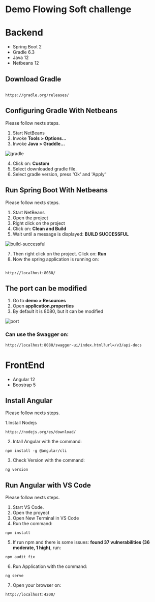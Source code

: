 # Demo Flowing Soft challenge

# Backend

* Spring Boot 2
* Gradle 6.3
* Java 12
* Netbeans 12

## Download Gradle

```

https://gradle.org/releases/

```

## Configuring Gradle With Netbeans

Please follow nexts steps.

1.	Start NetBeans
2.	Invoke **Tools > Options…**
3.	Invoke **Java > Graddle…**

![gradle](https://user-images.githubusercontent.com/85512533/121068657-9003ef00-c79a-11eb-9ef0-8dddd5769c9e.png)

4. Click on: **Custom**
5. Select downloaded gradle file.
6. Select gradle version, press 'Ok' and 'Apply'

## Run Spring Boot With Netbeans

Please follow nexts steps.

1. Start NetBeans
2. Open the project
3. Right click on the project
4. Click on: **Clean and Build**
5. Wait until a message is displayed: **BUILD SUCCESSFUL**

![build-successful](https://user-images.githubusercontent.com/85512533/121070089-487e6280-c79c-11eb-8f15-b6e014903506.png)

7. Then right click on the project. Click on: **Run**
8. Now the spring application is running on:
```

http://localhost:8080/

```

## The port can be modified
1. Go to **demo > Resources**
2. Open **application.properties**
3. By default it is 8080, but it can be modified

![port](https://user-images.githubusercontent.com/85512533/121071876-841a2c00-c79e-11eb-8e73-36b03c048b20.png)


### Can use the Swagger on:

```
http://localhost:8080/swagger-ui/index.html?url=/v3/api-docs

```

  


# FrontEnd

* Angular 12
* Boostrap 5

## Install Angular

Please follow nexts steps.

1.Install Nodejs

```
https://nodejs.org/es/download/

```
2. Intall Angular with the command:

```
npm install -g @angular/cli

```
3. Check Version with the command:
 
```
ng version

```
 
## Run Angular with VS Code

Please follow nexts steps.

1. Start VS Code.
2. Open the proyect
3. Open New Terminal in VS Code
4. Run the command:

```
npm install

```
5. If run npm and there is some issues: **found 37 vulnerabilities (36 moderate, 1 high)**, run:

```
npm audit fix

```

6. Run Application with the command:

```
ng serve

```
7. Open your browser on:

```
http://localhost:4200/

```
